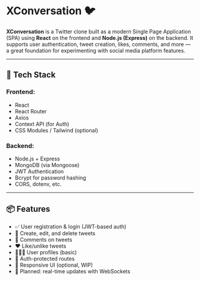 # XConversation 🐦

**XConversation** is a Twitter clone built as a modern Single Page Application (SPA) using **React** on the frontend and **Node.js (Express)** on the backend. It supports user authentication, tweet creation, likes, comments, and more — a great foundation for experimenting with social media platform features.

---

## 🚀 Tech Stack

### Frontend:
- React
- React Router
- Axios
- Context API (for Auth)
- CSS Modules / Tailwind (optional)

### Backend:
- Node.js + Express
- MongoDB (via Mongoose)
- JWT Authentication
- Bcrypt for password hashing
- CORS, dotenv, etc.

---

## 📦 Features

- ✅ User registration & login (JWT-based auth)
- 📝 Create, edit, and delete tweets
- 💬 Comments on tweets
- ❤️ Like/unlike tweets
- 🧑‍🤝‍🧑 User profiles (basic)
- 🔐 Auth-protected routes
- 📱 Responsive UI (optional, WIP)
- 📡 Planned: real-time updates with WebSockets
